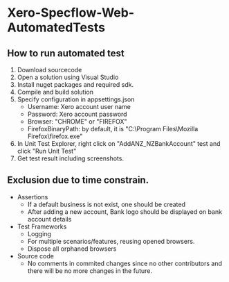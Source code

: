 # Xero-Specflow-Web-AutomatedTests
## How to run automated test
1. Download sourcecode
2. Open a solution using Visual Studio
3. Install nuget packages and required sdk.
4. Compile and build solution
5. Specify configuration in appsettings.json
    - Username: Xero account user name
    - Password: Xero account password
    - Browser: "CHROME" or "FIREFOX"
    - FirefoxBinaryPath: by default, it is "C:\Program Files\Mozilla Firefox\firefox.exe"
6. In Unit Test Explorer, right click on "AddANZ_NZBankAccount" test and click "Run Unit Test"
7. Get test result including screenshots.

## Exclusion due to time constrain.
 - Assertions
    - If a default business is not exist, one should be created
    - After adding a new account, Bank logo should be displayed on bank account details
 - Test Frameworks
   - Logging 
   - For multiple scenarios/features, reusing opened browsers.
   - Dispose all orphaned browsers
 - Source code
   - No comments in commited changes since no other contributors and there will be no more changes in the future.

